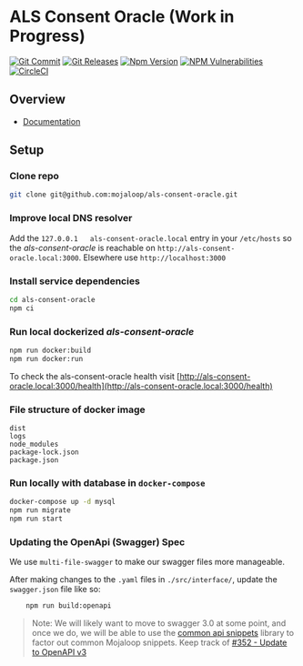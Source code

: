 # ALS Consent Oracle (Work in Progress)
[![Git Commit](https://img.shields.io/github/last-commit/mojaloop/als-consent-oracle.svg?style=flat)](https://github.com/mojaloop/als-consent-oracle/commits/master)
[![Git Releases](https://img.shields.io/github/release/mojaloop/als-consent-oracle.svg?style=flat)](https://github.com/mojaloop/als-consent-oracle/releases)
[![Npm Version](https://img.shields.io/npm/v/@mojaloop/als-consent-oracle.svg?style=flat)](https://www.npmjs.com/package/@mojaloop/als-consent-oracle)
[![NPM Vulnerabilities](https://img.shields.io/snyk/vulnerabilities/npm/@mojaloop/als-consent-oracle.svg?style=flat)](https://www.npmjs.com/package/@mojaloop/als-consent-oracle)
[![CircleCI](https://circleci.com/gh/mojaloop/als-consent-oracle.svg?style=svg)](https://circleci.com/gh/mojaloop/als-consent-oracle)

## Overview

- [Documentation](./docs/README.md)

## Setup

### Clone repo
```bash
git clone git@github.com:mojaloop/als-consent-oracle.git
```

### Improve local DNS resolver
Add the `127.0.0.1   als-consent-oracle.local` entry in your `/etc/hosts` so the _als-consent-oracle_ is reachable on `http://als-consent-oracle.local:3000`. Elsewhere use `http://localhost:3000`

### Install service dependencies
```bash
cd als-consent-oracle
npm ci
```

### Run local dockerized _als-consent-oracle_
```bash
npm run docker:build
npm run docker:run
```

To check the als-consent-oracle health visit [http://als-consent-oracle.local:3000/health](http://als-consent-oracle.local:3000/health)

### File structure of docker image
```
dist
logs
node_modules
package-lock.json
package.json
```

### Run locally with database in `docker-compose`

```bash
docker-compose up -d mysql
npm run migrate
npm run start
```


### Updating the OpenApi (Swagger) Spec

We use `multi-file-swagger` to make our swagger files more manageable.

After making changes to the `.yaml` files in `./src/interface/`, update the `swagger.json` file like so:

```bash
    npm run build:openapi
```

> Note: We will likely want to move to swagger 3.0 at some point, and once we do, we will be able to use the [common api snippets](https://github.com/mojaloop/api-snippets) library to factor out common Mojaloop snippets.
> Keep track of [#352 - Update to OpenAPI v3](https://app.zenhub.com/workspaces/pisp-5e8457b05580fb04a7fd4878/issues/mojaloop/mojaloop/352)


